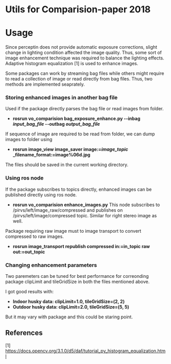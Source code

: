 # Utils for Comparision-paper 2018

# Usage
Since perceptin does not provide automatic exposure corrections, slight change in lighting condition affected the image quality. Thus, some sort of image enhancement technique was required to balance the lighting effects. Adaptive histogram equalization [1] is used to enhance images.

Some packages can work by streaming bag files while others might require to read a collection of image or read directly from bag files. Thus, two methods are implemented seaprately.

### Storing enhanced images in another bag file
Used if the package directly parses the bag file or read images from folder.

- **rosrun vo_comparision bag_exposure_enhance.py --inbag *input_bag_file* --outbag *output_bag_file***

If sequence of image are required to be read from folder, we can dump images to folder using

- **rosrun image_view image_saver image:=*image_topic* _filename_format:=image%06d.jpg**

The files should be saved in the current working directory.

### Using ros node 

If the package subscribes to topics directly, enhanced images can be published directly using ros node.
- **rosrun vo_comparision enhance_images.py**
This node subscribes to /pirvs/left/image_raw/compressed and publishes on /pirvs/left/image/compressed topic. Similar for right stereo image as well.

Package requiring raw image must to image transport to convert compressed to raw images.
- **rosrun image_transport republish compressed in:=in_topic raw out:=out_topic**

### Changing enhancement parameters

Two paremeters can be tuned for best performance for correonding package clipLimit and tileGridSize in both the files mentioned above.

I got good results with:
- **Indoor husky data: clipLimit=1.0, tileGridSize=(2, 2)**
- **Outdoor husky data: clipLimit=2.0, tileGridSize=(5, 5)**

But it may vary with package and this could be staring point.


## References
[1] https://docs.opencv.org/3.1.0/d5/daf/tutorial_py_histogram_equalization.html
